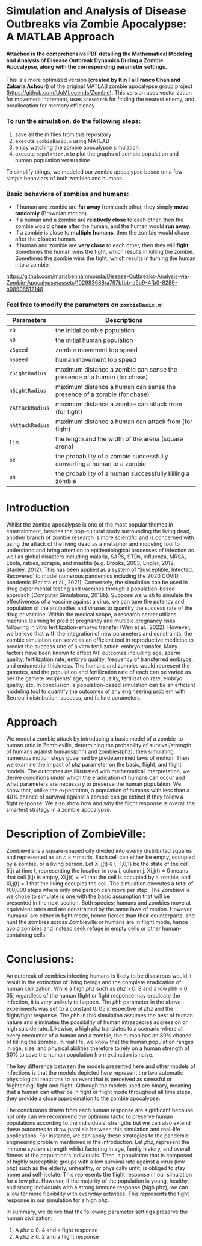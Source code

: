 # Simulation and Analysis of Disease Outbreaks via Zombie Apocalypse: A MATLAB Approach
#### Attached is the comprehensive PDF detailing the Mathematical Modeling and Analysis of Disease Outbreak Dynamics During a Zombie Apocalypse, along with the corresponding parameter settings.

This is a more optimized version (**created by Kin Fai Franco Chan and Zakaria Achouri**) of the original MATLAB zombie apocalypse group project (https://github.com/UoMLegends/Zombie). This version uses vectorization for movement increment, uses `knnsearch` for finding the nearest enemy, and preallocation for memory efficiency.

### To run the simulation, do the following steps:
1. save all the m files from this repository
2. execute `zombieBasic.m` using MATLAB
3. enjoy watching the zombie apocalypse simulation
4. execute `population.m` to plot the graphs of zombie population and human population versus time 



To simplify things, we modeled our zombie apocalypse based on a few simple behaviors of both zombies and humans.
### Basic behaviors of zombies and humans:
* If human and zombie are **far away** from each other, they simply **move randomly** (Brownian motion).
* If a human and a zombie are **relatively close** to each other, then the zombie would **chase** after the human, and the human would **run away**.
* If a zombie is close to **multiple humans**, then the zombie would chase after the **closest** human.
* If human and zombie are **very close** to each other, then they will **fight**. Sometimes the human wins the fight, which results in killing the zombie. Sometimes the zombie wins the fight, which results in turning the human into a zombie.

https://github.com/mariabenhammouda/Disease-Outbreaks-Analysis-via-Zombie-Apocalypse/assets/102983688/a797bfbb-e5b9-4fb0-8289-b08908512148

### Feel free to modify the parameters on `zombieBasic.m`:
Parameters | Descriptions
---------- | ------------
`z0` | the initial zombie population
`h0` | the initial human population
`zSpeed` | zombie movement top speed
`hSpeed` | human movement top speed
`zSightRadius` | maximum distance a zombie can sense the presence of a human (for chase)
`hSightRadius` | maximum distance a human can sense the presence of a zombie (for chase)
`zAttackRadius` | maximum distance a zombie can attack from (for fight)
`hAttackRadius` | maximum distance a human can attack from (for fight)
`lim` | the length and the width of the arena (square arena)
`pz`| the probability of a zombie successfully converting a human to a zombie
`ph`| the probability of a human successfully killing a zombie

# Introduction
Whilst the zombie apocalypse is one of the most popular themes in entertainment, besides the pop-cultural study surrounding the living dead, another branch of zombie research is more scientific and is concerned with using the attack of the living dead as a metaphor and modeling tool to understand and bring attention to epidemiological processes of infection as well as global disasters including malaria, SARS, STDs, influenza, MRSA, Ebola, rabies, scrapie, and mastitis (e.g. Brooks, 2003; Engler, 2012; Stanley, 2012). This has been applied as a system of ‘Susceptible, Infected, Recovered’ to model numerous pandemics including the 2020 COVID pandemic (Batista et al., 2021). Conversely, the simulation can be used in drug experimental testing and vaccines through a population-based approach (Computer Simulations, 2018b). Suppose we wish to simulate the effectiveness of a vaccine against a virus, we can tune the potency and population of the antibodies and viruses to quantify the success rate of the drug or vaccine. Within the medical scope, a research center utilizes machine learning to predict pregnancy and multiple pregnancy risks following in vitro fertilization-embryo transfer (Wen et al., 2022). However, we believe that with the integration of new parameters and constraints, the zombie simulation can serve as an efficient tool in reproductive medicine to predict the success rate of a vitro fertilization-embryo transfer. Many factors have been known to affect IVF outcomes including age, sperm quality, fertilization rate, embryo quality, frequency of transferred embryos, and endometrial thickness. The humans and zombies would represent the gametes, and the population and fertilization rate of each can be varied as per the gamete recipients’ age, sperm quality, fertilization rate, embryo quality, etc. In conclusion, a population-based simulation can be an efficient modeling tool to quantify the outcomes of any engineering problem with Bernoulli distribution, success, and failure parameters.

# Approach
We model a zombie attack by introducing a basic model of a zombie-to-human ratio in Zombieville, determining the probability of survival/strength of humans against humans(phh) and zombies(phz), then simulating numerous motion steps governed by predetermined laws of motion. Then we examine the impact of 𝑝h𝑧 parameter on the basic, flight, and flight models. The outcomes are illustrated with mathematical interpretation, we derive conditions under which the eradication of humans can occur and what parameters are necessary to preserve the human population. We show that, unlike the expectation, a population of humans with less than a 40% chance of survival against a zombie can go extinct if they follow a fight response. We also show how and why the flight response is overall the smartest strategy in a zombie apocalypse.

# Description of ZombieVille:
Zombieville is a square-shaped city divided into evenly distributed squares and represented as an 𝑛 × 𝑛 matrix. Each cell can either be empty, occupied by a zombie, or a living person. Let Xi,j(t) ∈ {−1,0,1} be the state of the cell (i,j) at time t, representing the location in row i, column j. Xi,j(t) = 0 means that cell (i,j) is empty, Xi,j(t) = −1 that the cell is occupied by a zombie, and Xi,j(t) = 1 that the living occupies the cell. The simulation executes a total of 100,000 steps where only one person can move per step. The Zombieville we chose to simulate is one with the basic assumption that will be presented in the next section. Both species; humans and zombies move at equivalent rates and are constrained by the same laws of motion. However, ‘humans’ are either in fight mode, hence fiercer than their counterparts, and hunt the zombies across Zombieville or humans are in flight mode, hence avoid zombies and instead seek refuge in empty cells or other human-containing cells.

# Conclusions:
An outbreak of zombies infecting humans is likely to be disastrous would it result in the extinction of living beings and the complete eradication of human civilization. While a high 𝑝h𝑧 such as 𝑝h𝑧 > 0. 8 and a low 𝑝hh ≤ 0. 05, regardless of the human flight or fight response may eradicate the infection, it is very unlikely to happen. The 𝑝hh parameter in the above experiments was set to a constant 0. 05 irrespective of 𝑝h𝑧 and the flight/fight response. The 𝑝hh in this simulation assumes the best of human nature and eliminates the possibility of human intraspecies aggression or high suicide rate. Likewise, a high 𝑝h𝑧 translates to a scenario where at every encounter of a human and a zombie, the human has an 80% chance of killing the zombie. In real life, we know that the human population ranges in age, size, and physical abilities therefore to rely on a human strength of 80% to save the human population from extinction is naive.

The key difference between the models presented here and other models of infections is that the models depicted here represent the two automatic physiological reactions to an event that is perceived as stressful or frightening; fight and flight. Although the models used are binary, meaning that a human can either be in fight or flight mode throughout all time steps, they provide a close approximation to the zombie apocalypse.

The conclusions drawn from each human response are significant because not only can we recommend the optimum tactic to preserve human populations according to the individuals’ strengths but we can also extend these outcomes to draw parallels between this simulation and real-life applications. For instance, we can apply these strategies to the pandemic engineering problem mentioned in the introduction. Let 𝑝h𝑧, represent the immune system strength whilst factoring in age, family history, and overall fitness of the population's individuals. Then, a population that is composed of highly susceptible groups with a low survival rate against a virus (low phz) such as the elderly, unhealthy, or physically unfit, is obliged to stay home and self-isolate. This represents the flight response in our simulation for a low phz. However, if the majority of the population is young, healthy, and strong individuals with a strong immune response (high phz), we can allow for more flexibility with everyday activities. This represents the fight response in our simulation for a high phz.

In summary, we derive that the following parameter settings preserve the human civilization:
1. A 𝑝h𝑧 ≥ 0. 4 and a fight response
2. A 𝑝h𝑧 ≥ 0. 2 and a flight response
